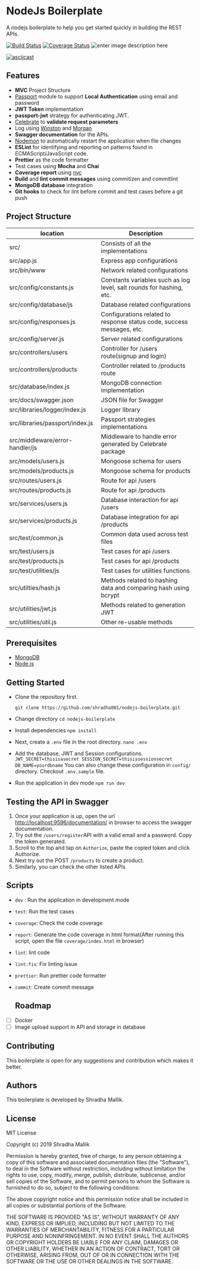 # NodeJs Boilerplate

A nodejs boilerplate to help you get started quickly in building the REST APIs.

[![Build Status](https://travis-ci.org/shradha001/nodejs-boilerplate.svg?branch=master)](https://travis-ci.org/shradha001/nodejs-boilerplate) [![Coverage Status](https://coveralls.io/repos/github/shradha001/nodejs-boilerplate/badge.svg?branch=master)](https://coveralls.io/github/shradha001/nodejs-boilerplate?branch=master) ![enter image description here](https://david-dm.org/shradha001/nodejs-boilerplate.svg)

[![asciicast](https://asciinema.org/a/XdlJ93Y92xDm1anhaDBp5y1yQ.svg)](https://asciinema.org/a/XdlJ93Y92xDm1anhaDBp5y1yQ)

## Features

- **MVC** Project Structure
- [Passport](https://www.npmjs.com/package/passport) module to support **Local Authentication** using email and password
- **JWT Token** implementation
- **passport-jwt** strategy for authenticating JWT.
- [Celebrate](https://www.npmjs.com/package/celebrate) to **validate request parameters**
- Log using [Winston](https://www.npmjs.com/package/winston) and [Morgan](https://www.npmjs.com/package/morgan)
- **Swagger documentation** for the APIs.
- [Nodemon](https://www.npmjs.com/package/nodemon) to automatically restart the application when file changes
- **ESLint** for identifying and reporting on patterns found in ECMAScript/JavaScript code.
- **Prettier** as the code formatter
- Test cases using **Mocha** and **Chai**
- **Coverage report** using [nyc](https://www.npmjs.com/package/nyc)
- **Build** and **lint commit messages** using commitizen and commitlint
- **MongoDB database** integration
- **Git hooks** to check for lint before commit and test cases before a git push

## Project Structure

| location                        | Description                                                            |
| ------------------------------- | ---------------------------------------------------------------------- |
| src/                            | Consists of all the implementations                                    |
| src/app.js                      | Express app configurations                                             |
| src/bin/www                     | Network related configurations                                         |
| src/config/constants.js         | Constants variables such as log level, salt rounds for hashing, etc.   |
| src/config/database/js          | Database related configurations                                        |
| src/config/responses.js         | Configurations related to response status code, success messages, etc. |
| src/config/server.js            | Server related configurations                                          |
| src/controllers/users           | Controller for /users route(signup and login)                          |
| src/controllers/products        | Controller related to /products route                                  |
| src/database/index.js           | MongoDB connection implementation                                      |
| src/docs/swagger.json           | JSON file for Swagger                                                  |
| src/libraries/logger/index.js   | Logger library                                                         |
| src/libraries/passport/index.js | Passport strategies implementations                                    |
| src/middleware/error-handler/js | Middleware to handle error generated by Celebrate package              |
| src/models/users.js             | Mongoose schema for users                                              |
| src/models/products.js          | Mongoose schema for products                                           |
| src/routes/users.js             | Route for api /users                                                   |
| src/routes/products.js          | Route for api /products                                                |
| src/services/users.js           | Database interaction for api /users                                    |
| src/services/products.js        | Database integration for api /products                                 |
| src/test/common.js              | Common data used across test files                                     |
| src/test/users.js               | Test cases for api /users                                              |
| src/test/products.js            | Test cases for api /products                                           |
| src/test/utilities/js           | Test cases for utilities functions                                     |
| src/utilties/hash.js            | Methods related to hashing data and comparing hash using bcrypt        |
| src/utilities/jwt.js            | Methods related to generation JWT                                      |
| src/utilities/util.js           | Other re-usable methods                                                |

## Prerequisites

- [MongoDB](https://www.mongodb.com/download-center/community)
- [Node.js](https://nodejs.org/en/download/)

## Getting Started

- Clone the repository first.

      git clone https://github.com/shradha001/nodejs-boilerplate.git

- Change directory
  `cd nodejs-boilerplate`

- Install dependencies
  `npm install`

- Next, create a `.env` file in the root directory.
  `nano .env`

- Add the database, JWT and Session configurations.
  `JWT_SECRET=thisisasecret SESSION_SECRET=thisissessionsecret DB_NAME=yourdbname`
  You can also change these configuration in `config/` directory. Checkout `.env.sample` file.

- Run the application in dev mode
  `npm run dev`

## Testing the API in Swagger

1.  Once your application is up, open the url [http://localhost:9596/documentation/](http://localhost:9596/documentation/) in browser to access the swagger documentation.
2.  Try out the `/users/register`API with a valid email and a password. Copy the token generated.
3.  Scroll to the top and tap on `Authorize`, paste the copied token and click Authorize.
4.  Next try out the POST `/products` to create a product.
5.  Similarly, you can check the other listed APIs

## Scripts

- `dev` : Run the application in development mode
- `test`: Run the test cases
- `coverage`: Check the code coverage
- `report`: Generate the code coverage in html format(After running this script, open the file `coverage/index.html` in browser)
- `lint`: lint code
- `lint:fix`: Fix linting issue
- `prettier`: Run prettier code formatter
- `commit`: Create commit message

  ## Roadmap

- [ ] Docker
- [ ] Image upload support in API and storage in database

## Contributing

This boilerplate is open for any suggestions and contribution which makes it better.

## Authors

This boilerplate is developed by Shradha Mallik.

## License

MIT License

Copyright (c) 2019 Shradha Mallik

Permission is hereby granted, free of charge, to any person obtaining a copy
of this software and associated documentation files (the "Software"), to deal
in the Software without restriction, including without limitation the rights
to use, copy, modify, merge, publish, distribute, sublicense, and/or sell
copies of the Software, and to permit persons to whom the Software is
furnished to do so, subject to the following conditions:

The above copyright notice and this permission notice shall be included in all
copies or substantial portions of the Software.

THE SOFTWARE IS PROVIDED "AS IS", WITHOUT WARRANTY OF ANY KIND, EXPRESS OR
IMPLIED, INCLUDING BUT NOT LIMITED TO THE WARRANTIES OF MERCHANTABILITY,
FITNESS FOR A PARTICULAR PURPOSE AND NONINFRINGEMENT. IN NO EVENT SHALL THE
AUTHORS OR COPYRIGHT HOLDERS BE LIABLE FOR ANY CLAIM, DAMAGES OR OTHER
LIABILITY, WHETHER IN AN ACTION OF CONTRACT, TORT OR OTHERWISE, ARISING FROM,
OUT OF OR IN CONNECTION WITH THE SOFTWARE OR THE USE OR OTHER DEALINGS IN THE
SOFTWARE.

